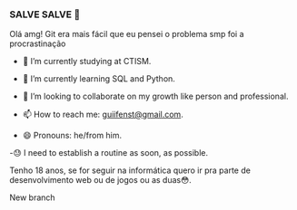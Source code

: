 ### SALVE SALVE 👋

Olá amg! Git era mais fácil que eu pensei o problema smp foi a procrastinação 

- 🔭 I’m currently studying at CTISM.

- 🌱 I’m currently learning SQL and Python.

- 👯 I’m looking to collaborate on my growth like person and professional.

- 📫 How to reach me: guiifenst@gmail.com.

- 😄 Pronouns: he/from him.

-😓 I need to establish a routine as soon, as possible.

Tenho 18 anos, se for seguir na informática quero ir pra parte de desenvolvimento web ou de jogos ou as duas😳.

New branch

<!--
**gaxinim/gaxinim** is a ✨ _special_ ✨ repository because its `README.md` (this file) appears on your GitHub profile.
SALVE!
Here are some ideas to get you started:
- 🔭 I’m currently working on ...
Estudando
- 🌱 I’m currently learning ...
Ensino Médio
- 👯 I’m looking to collaborate on ...
- 🤔 I’m looking for help with ...
- 💬 Ask me about ...
- 📫 How to reach me: ...
- 😄 Pronouns: ...
Ele/dele
-⚡ Fun fact: ...
17 anos. Nao quero servir no exercito
-->
